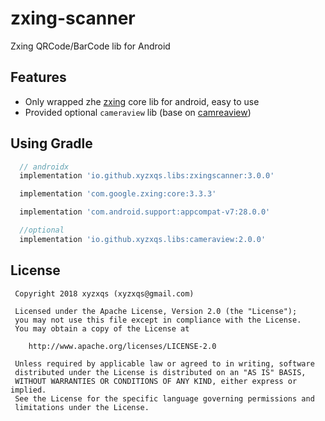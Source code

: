 # zxing-scanner

Zxing QRCode/BarCode lib for Android

## Features
* Only wrapped zhe [zxing](https://github.com/zxing/zxing) core lib for android, easy to use
* Provided optional `cameraview` lib (base on [camreaview](https://github.com/google/cameraview))

## Using Gradle
```groovy
  // androidx
  implementation 'io.github.xyzxqs.libs:zxingscanner:3.0.0'

  implementation 'com.google.zxing:core:3.3.3'

  implementation 'com.android.support:appcompat-v7:28.0.0'

  //optional
  implementation 'io.github.xyzxqs.libs:cameraview:2.0.0'

```

License
-------
     Copyright 2018 xyzxqs (xyzxqs@gmail.com)

     Licensed under the Apache License, Version 2.0 (the "License");
     you may not use this file except in compliance with the License.
     You may obtain a copy of the License at

        http://www.apache.org/licenses/LICENSE-2.0

     Unless required by applicable law or agreed to in writing, software
     distributed under the License is distributed on an "AS IS" BASIS,
     WITHOUT WARRANTIES OR CONDITIONS OF ANY KIND, either express or implied.
     See the License for the specific language governing permissions and
     limitations under the License.
